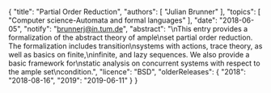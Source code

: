 {
    "title": "Partial Order Reduction",
    "authors": [
        "Julian Brunner"
    ],
    "topics": [
        "Computer science-Automata and formal languages"
    ],
    "date": "2018-06-05",
    "notify": "brunnerj@in.tum.de",
    "abstract": "\nThis entry provides a formalization of the abstract theory of ample\nset partial order reduction. The formalization includes transition\nsystems with actions, trace theory, as well as basics on finite,\ninfinite, and lazy sequences. We also provide a basic framework for\nstatic analysis on concurrent systems with respect to the ample set\ncondition.",
    "licence": "BSD",
    "olderReleases": {
        "2018": "2018-08-16",
        "2019": "2019-06-11"
    }
}